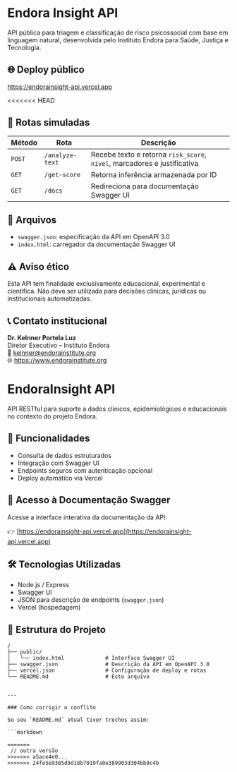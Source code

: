 # Endora Insight API

API pública para triagem e classificação de risco psicossocial com base em linguagem natural, desenvolvida pelo Instituto Endora para Saúde, Justiça e Tecnologia.

## 🌐 Deploy público

https://endorainsight-api.vercel.app

<<<<<<< HEAD

## 📌 Rotas simuladas

| Método | Rota           | Descrição |
|--------|----------------|-----------|
| `POST` | `/analyze-text` | Recebe texto e retorna `risk_score`, `nível`, marcadores e justificativa |
| `GET`  | `/get-score`    | Retorna inferência armazenada por ID |
| `GET`  | `/docs`         | Redireciona para documentação Swagger UI |

## 📁 Arquivos

- `swagger.json`: especificação da API em OpenAPI 3.0
- `index.html`: carregador da documentação Swagger UI

## ⚠️ Aviso ético

Esta API tem finalidade exclusivamente educacional, experimental e científica.
Não deve ser utilizada para decisões clínicas, jurídicas ou institucionais automatizadas.

## 📞 Contato institucional

**Dr. Kelnner Portela Luz**  
Diretor Executivo – Instituto Endora  
📧 kelnner@endorainstitute.org  
🌐 https://www.endorainstitute.org
# EndoraInsight API

API RESTful para suporte a dados clínicos, epidemiológicos e educacionais no contexto do projeto Endora.

## 📌 Funcionalidades

- Consulta de dados estruturados
- Integração com Swagger UI
- Endpoints seguros com autenticação opcional
- Deploy automático via Vercel

## 🚀 Acesso à Documentação Swagger

Acesse a interface interativa da documentação da API:

👉 [https://endorainsight-api.vercel.app](https://endorainsight-api.vercel.app)

## 🛠️ Tecnologias Utilizadas

- Node.js / Express
- Swagger UI
- JSON para descrição de endpoints (`swagger.json`)
- Vercel (hospedagem)

## 📂 Estrutura do Projeto

```plaintext
/
├── public/
│   └── index.html             # Interface Swagger UI
├── swagger.json               # Descrição da API em OpenAPI 3.0
├── vercel.json                # Configuração de deploy e rotas
└── README.md                  # Este arquivo


---

### Como corrigir o conflito

Se seu `README.md` atual tiver trechos assim:

```markdown

=======
 // outra versão
>>>>>>> a5ace4e0...
>>>>>>> 24fe5e9385d9d18b7019fa0e389903d304bb9c4b
